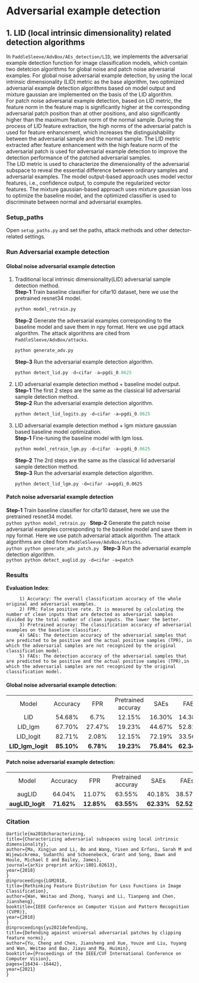 # Adversarial example detection

## 1. LID (local intrinsic dimensionality) related detection algorithms

  In `PaddleSleeve/AdvBox/AEs_detection/LID`, we implements the adversarial example detection function for image classification models, which contain two detetcion algorithms for global noise and patch noise adversarial examples. For global noise adversarial example detection, by using the local intrinsic dimensionality (LID) metric as the base algorithm, two optimized adversarial example detection algorithms based on model output and mixture gaussian are implemented on the basis of the LID algorithm.   
        For patch noise adversarial example detection, based on LID metric, the feature norm in the feature map is significantly higher at the corresponding adversarial patch position than at other positions, and also significantly higher than the maximum feature norm of the normal sample. During the process of LID feature extraction, the high norms of the adversarial patch is used for feature enhancement, which increases the distinguishability between the adversarial sample and the normal sample. The LID metric extracted after feature enhancement with the high feature norm of the adversarial patch is used for adversarial example detection to improve the detection performance of the patched adversarial samples.  
        The LID metric is used to characterize the dimensionality of the adversarial subspace to reveal the essential difference between ordinary samples and adversarial examples. The model output-based approach uses model vector features, i.e., confidence output, to compute the regularized vector features. The mixture gaussian-based approach uses mixture gaussian loss to optimize the baseline model, and the optimized classifier is used to discriminate between normal and adversarial examples.


### Setup_paths

   Open `setup_paths.py` and set the paths, attack methods and other detector-related settings.

### Run Adversarial example detection

#### Global noise adversarial example detection

   1. Traditional local intrinsic dimensionality(LID) adversarial sample detection method.    
      **Step-1** Train baseline classifier for cifar10 dataset, here we use the pretrained resnet34 model.     
         ```python
         python model_retrain.py
         ```
      **Step-2** Generate the adversarial examples corresponding to the baseline model and save them in npy format. Here we use pgd attack algorithm. The attack algorithms are cited from `PaddleSleeve/AdvBox/attacks`.
         ```python
         python generate_adv.py
         ```
      **Step-3** Run the adversarial example detection algorithm.  
         ```python
         python detect_lid.py -d=cifar -a=pgdi_0.0625
         ```
   2. LID adversarial example detection method + baseline model output.  
      **Step-1** The first 2 steps are the same as the classical lid adversarial sample detection method.  
      **Step-2** Run the adversarial example detection algorithm.    
         ```python
         python detect_lid_logits.py -d=cifar -a=pgdi_0.0625
         ```
   3. LID adversarial example detection method + lgm mixture gaussian based baseline model optimization.  
      **Step-1** Fine-tuning the baseline model with lgm loss.  
         ```python
         python model_retrain_lgm.py -d=cifar -a=pgdi_0.0625
         ```
      **Step-2** The 2rd steps are the same as the classical lid adversarial sample detection method.  
      **Step-3** Run the adversarial example detection algorithm.  
         ```
         python detect_lid_lgm.py -d=cifar -a=pgdi_0.0625
         ```

#### Patch noise adversarial example detection  

   **Step-1** Train baseline classifier for cifar10 dataset, here we use the pretrained resnet34 model.  
      ```python
      python model_retrain.py
      ```
   **Step-2** Generate the patch noise adversarial examples corresponding to the baseline model and save them in npy format. Here we use patch adversarial attack algorithm. The attack algorithms are cited from `PaddleSleeve/AdvBox/attacks`.  
      ```python
      python generate_adv_patch.py
      ```
   **Step-3** Run the adversarial example detection algorithm.  
      ```python
      python detect_auglid.py -d=cifar -a=patch
      ```

### Results
   **Evaluation Index**:  
   
         1) Accuracy: The overall classification accuracy of the whole original and adversarial examples.  
         2) FPR: False positive rate. It is measured by calculating the number of clean inputs that are detected as adversarial samples divided by the total number of clean inputs. The lower the better.   
         3) Pretrained accuray: The classification accuracy of adversarial examples on the baseline classifier.  
         4) SAEs: The detection accuracy of the adversarial samples that are predicted to be positive and the actual positive samples (TPR), in which the adversarial samples are not recognized by the original classification model.  
         5) FAEs: The detection accuracy of the adversarial samples that are predicted to be positive and the actual positive samples (TPR),in which the adversarial samples are not recognized by the original classification model.  

#### Global noise adversarial example detection:

 <table align="center">
 <tr>
    <td align="center">Model</td>
    <td align="center">Accuracy</td>
    <td align="center">FPR</td>
    <td align="center">Pretrained accuray</td>
    <td align="center">SAEs </td>
    <td align="center">FAEs </td>
</tr>

<tr>
    <td align="center">LID</td>
    <td align="center">54.68%</td>
    <td align="center">6.7%</td>
    <td align="center">12.15%</td>
    <td align="center">16.30%</td>
    <td align="center">14.38%</td>
</tr>

<tr>
    <td align="center">LID_lgm</td>
    <td align="center">67.70%</td>
    <td align="center">27.47%</td>
    <td align="center">19.23%</td>
    <td align="center">44.67%</td>
    <td align="center">52.81%</td>
</tr>

<tr>
    <td align="center">LID_logit</td>
    <td align="center">82.71%</td>
    <td align="center">2.08%</td>
    <td align="center">12.15%</td>
    <td align="center">72.19%</td>
    <td align="center">33.56%</td>
</tr>

<tr>
    <td align="center"><b>LID_lgm_logit</td>
    <td align="center"><b>85.10%</td>
    <td align="center"><b>6.78%</td>
    <td align="center"><b>19.23%</td>
    <td align="center"><b>75.84%</td>
    <td align="center"><b>62.34%</td>
</tr>

</table>  


#### Patch noise adversarial example detection:

 <table align="center">
 <tr>
    <td align="center">Model</td>
    <td align="center">Accuracy</td>
    <td align="center">FPR</td>
    <td align="center">Pretrained accuray</td>
    <td align="center">SAEs </td>
    <td align="center">FAEs </td>
</tr>

<tr>
    <td align="center">augLID</td>
    <td align="center">64.04%</td>
    <td align="center">11.07%</td>
    <td align="center">63.55%</td>
    <td align="center">40.18%</td>
    <td align="center">38.57%</td>
</tr>

<tr>
    <td align="center"><b>augLID_logit</td>
    <td align="center"><b>71.62%</td>
    <td align="center"><b>12.85%</td>
    <td align="center"><b>63.55%</td>
    <td align="center"><b>62.33%</td>
    <td align="center"><b>52.52%</td>
</tr>


</table>


### Citation  

    @article{ma2018characterizing,  
    title={Characterizing adversarial subspaces using local intrinsic dimensionality},  
    author={Ma, Xingjun and Li, Bo and Wang, Yisen and Erfani, Sarah M and Wijewickrema, Sudanthi and Schoenebeck, Grant and Song, Dawn and Houle, Michael E and Bailey, James},  
    journal={arXiv preprint arXiv:1801.02613},  
    year={2018}  
    }    
    @inproceedings{LGM2018,
    title={Rethinking Feature Distribution for Loss Functions in Image Classification},
    author={Wan, Weitao and Zhong, Yuanyi and Li, Tianpeng and Chen, Jiansheng},
    booktitle={IEEE Conference on Computer Vision and Pattern Recognition (CVPR)},
    year={2018}
    }
    @inproceedings{yu2021defending,
    title={Defending against universal adversarial patches by clipping feature norms},
    author={Yu, Cheng and Chen, Jiansheng and Xue, Youze and Liu, Yuyang and Wan, Weitao and Bao, Jiayu and Ma, Huimin},
    booktitle={Proceedings of the IEEE/CVF International Conference on Computer Vision},
    pages={16434--16442},
    year={2021}
    }
